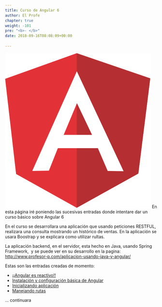 ```yaml
---
title: Curso de Angular 6
author: El Profe
chapter: true
weight: -101
pre: "<b>- </b>"
date: 2018-09-16T08:08:09+00:00

---
```

![](/img/2018/09/angular.png.png)
En esta página iré poniendo las sucesivas entradas donde intentare dar un curso básico sobre Angular 6

En el curso se desarrollara una aplicación que usando peticiones RESTFUL, realizara una consulta mostrando un histórico de ventas. En la aplicación se usara Boostrap y se explicara como utilizar rultas.

La aplicación backend, en el servidor, esta hecho en Java, usando Spring Framework,  y se puede ver en su desarrollo en la pagina: <http://www.profesor-p.com/aplicacion-usando-java-y-angular/>

Estas son las entradas creadas de momento:

  * [¡¡Angular es reactivo!!][1]
  * <a href="http://www.profesor-p.com/2018/09/13/aplicacion-en-angular-instalacion-y-configuracion-basica/" target="_blank" rel="noopener">Instalación y configuración básica de Angular</a>
  * [Inicializando aplicación][2]
  * [Manejando rutas][3]

... continuara

&nbsp;

 [1]: http://www.profesor-p.com/2018/09/19/curso-angular-6-reactivo/
 [2]: http://www.profesor-p.com/2018/09/14/aplicacion-en-angular-inicializando/
 [3]: http://www.profesor-p.com/2018/09/16/aplicacion-en-angular-rutas/